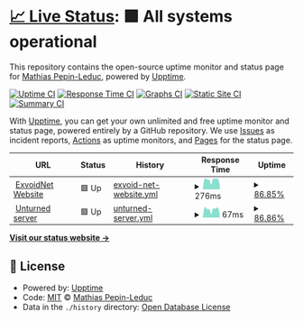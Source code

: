 # [📈 Live Status](https://Matou0014.github.io/Uptime): <!--live status--> **🟩 All systems operational**

This repository contains the open-source uptime monitor and status page for [Mathias Pepin-Leduc](https://Matou0014.github.io/Uptime), powered by [Upptime](https://github.com/upptime/upptime).

[![Uptime CI](https://github.com/Matou0014/Uptime/workflows/Uptime%20CI/badge.svg)](https://github.com/Matou0014/Uptime/actions?query=workflow%3A%22Uptime+CI%22)
[![Response Time CI](https://github.com/Matou0014/Uptime/workflows/Response%20Time%20CI/badge.svg)](https://github.com/Matou0014/Uptime/actions?query=workflow%3A%22Response+Time+CI%22)
[![Graphs CI](https://github.com/Matou0014/Uptime/workflows/Graphs%20CI/badge.svg)](https://github.com/Matou0014/Uptime/actions?query=workflow%3A%22Graphs+CI%22)
[![Static Site CI](https://github.com/Matou0014/Uptime/workflows/Static%20Site%20CI/badge.svg)](https://github.com/Matou0014/Uptime/actions?query=workflow%3A%22Static+Site+CI%22)
[![Summary CI](https://github.com/Matou0014/Uptime/workflows/Summary%20CI/badge.svg)](https://github.com/Matou0014/Uptime/actions?query=workflow%3A%22Summary+CI%22)

With [Upptime](https://upptime.js.org), you can get your own unlimited and free uptime monitor and status page, powered entirely by a GitHub repository. We use [Issues](https://github.com/Matou0014/Uptime/issues) as incident reports, [Actions](https://github.com/Matou0014/Uptime/actions) as uptime monitors, and [Pages](https://Matou0014.github.io/Uptime) for the status page.

<!--start: status pages-->
<!-- This summary is generated by Upptime (https://github.com/upptime/upptime) -->
<!-- Do not edit this manually, your changes will be overwritten -->
<!-- prettier-ignore -->
| URL | Status | History | Response Time | Uptime |
| --- | ------ | ------- | ------------- | ------ |
| <img alt="" src="https://favicons.githubusercontent.com/exvoid.net" height="13"> [ExvoidNet Website](https://exvoid.net) | 🟩 Up | [exvoid-net-website.yml](https://github.com/Matou0014/Uptime/commits/HEAD/history/exvoid-net-website.yml) | <details><summary><img alt="Response time graph" src="./graphs/exvoid-net-website/response-time-week.png" height="20"> 276ms</summary><br><a href="https://Matou0014.github.io/Uptime/history/exvoid-net-website"><img alt="Response time 201" src="https://img.shields.io/endpoint?url=https%3A%2F%2Fraw.githubusercontent.com%2FMatou0014%2FUptime%2FHEAD%2Fapi%2Fexvoid-net-website%2Fresponse-time.json"></a><br><a href="https://Matou0014.github.io/Uptime/history/exvoid-net-website"><img alt="24-hour response time 148" src="https://img.shields.io/endpoint?url=https%3A%2F%2Fraw.githubusercontent.com%2FMatou0014%2FUptime%2FHEAD%2Fapi%2Fexvoid-net-website%2Fresponse-time-day.json"></a><br><a href="https://Matou0014.github.io/Uptime/history/exvoid-net-website"><img alt="7-day response time 276" src="https://img.shields.io/endpoint?url=https%3A%2F%2Fraw.githubusercontent.com%2FMatou0014%2FUptime%2FHEAD%2Fapi%2Fexvoid-net-website%2Fresponse-time-week.json"></a><br><a href="https://Matou0014.github.io/Uptime/history/exvoid-net-website"><img alt="30-day response time 259" src="https://img.shields.io/endpoint?url=https%3A%2F%2Fraw.githubusercontent.com%2FMatou0014%2FUptime%2FHEAD%2Fapi%2Fexvoid-net-website%2Fresponse-time-month.json"></a><br><a href="https://Matou0014.github.io/Uptime/history/exvoid-net-website"><img alt="1-year response time 201" src="https://img.shields.io/endpoint?url=https%3A%2F%2Fraw.githubusercontent.com%2FMatou0014%2FUptime%2FHEAD%2Fapi%2Fexvoid-net-website%2Fresponse-time-year.json"></a></details> | <details><summary><a href="https://Matou0014.github.io/Uptime/history/exvoid-net-website">86.85%</a></summary><a href="https://Matou0014.github.io/Uptime/history/exvoid-net-website"><img alt="All-time uptime 97.15%" src="https://img.shields.io/endpoint?url=https%3A%2F%2Fraw.githubusercontent.com%2FMatou0014%2FUptime%2FHEAD%2Fapi%2Fexvoid-net-website%2Fuptime.json"></a><br><a href="https://Matou0014.github.io/Uptime/history/exvoid-net-website"><img alt="24-hour uptime 100.00%" src="https://img.shields.io/endpoint?url=https%3A%2F%2Fraw.githubusercontent.com%2FMatou0014%2FUptime%2FHEAD%2Fapi%2Fexvoid-net-website%2Fuptime-day.json"></a><br><a href="https://Matou0014.github.io/Uptime/history/exvoid-net-website"><img alt="7-day uptime 86.85%" src="https://img.shields.io/endpoint?url=https%3A%2F%2Fraw.githubusercontent.com%2FMatou0014%2FUptime%2FHEAD%2Fapi%2Fexvoid-net-website%2Fuptime-week.json"></a><br><a href="https://Matou0014.github.io/Uptime/history/exvoid-net-website"><img alt="30-day uptime 95.70%" src="https://img.shields.io/endpoint?url=https%3A%2F%2Fraw.githubusercontent.com%2FMatou0014%2FUptime%2FHEAD%2Fapi%2Fexvoid-net-website%2Fuptime-month.json"></a><br><a href="https://Matou0014.github.io/Uptime/history/exvoid-net-website"><img alt="1-year uptime 97.15%" src="https://img.shields.io/endpoint?url=https%3A%2F%2Fraw.githubusercontent.com%2FMatou0014%2FUptime%2FHEAD%2Fapi%2Fexvoid-net-website%2Fuptime-year.json"></a></details>
| <img alt="" src="https://favicons.githubusercontent.com/exvoid.net" height="13"> [Unturned server](https://exvoid.net) | 🟩 Up | [unturned-server.yml](https://github.com/Matou0014/Uptime/commits/HEAD/history/unturned-server.yml) | <details><summary><img alt="Response time graph" src="./graphs/unturned-server/response-time-week.png" height="20"> 67ms</summary><br><a href="https://Matou0014.github.io/Uptime/history/unturned-server"><img alt="Response time 46" src="https://img.shields.io/endpoint?url=https%3A%2F%2Fraw.githubusercontent.com%2FMatou0014%2FUptime%2FHEAD%2Fapi%2Funturned-server%2Fresponse-time.json"></a><br><a href="https://Matou0014.github.io/Uptime/history/unturned-server"><img alt="24-hour response time 25" src="https://img.shields.io/endpoint?url=https%3A%2F%2Fraw.githubusercontent.com%2FMatou0014%2FUptime%2FHEAD%2Fapi%2Funturned-server%2Fresponse-time-day.json"></a><br><a href="https://Matou0014.github.io/Uptime/history/unturned-server"><img alt="7-day response time 67" src="https://img.shields.io/endpoint?url=https%3A%2F%2Fraw.githubusercontent.com%2FMatou0014%2FUptime%2FHEAD%2Fapi%2Funturned-server%2Fresponse-time-week.json"></a><br><a href="https://Matou0014.github.io/Uptime/history/unturned-server"><img alt="30-day response time 63" src="https://img.shields.io/endpoint?url=https%3A%2F%2Fraw.githubusercontent.com%2FMatou0014%2FUptime%2FHEAD%2Fapi%2Funturned-server%2Fresponse-time-month.json"></a><br><a href="https://Matou0014.github.io/Uptime/history/unturned-server"><img alt="1-year response time 46" src="https://img.shields.io/endpoint?url=https%3A%2F%2Fraw.githubusercontent.com%2FMatou0014%2FUptime%2FHEAD%2Fapi%2Funturned-server%2Fresponse-time-year.json"></a></details> | <details><summary><a href="https://Matou0014.github.io/Uptime/history/unturned-server">86.86%</a></summary><a href="https://Matou0014.github.io/Uptime/history/unturned-server"><img alt="All-time uptime 97.15%" src="https://img.shields.io/endpoint?url=https%3A%2F%2Fraw.githubusercontent.com%2FMatou0014%2FUptime%2FHEAD%2Fapi%2Funturned-server%2Fuptime.json"></a><br><a href="https://Matou0014.github.io/Uptime/history/unturned-server"><img alt="24-hour uptime 100.00%" src="https://img.shields.io/endpoint?url=https%3A%2F%2Fraw.githubusercontent.com%2FMatou0014%2FUptime%2FHEAD%2Fapi%2Funturned-server%2Fuptime-day.json"></a><br><a href="https://Matou0014.github.io/Uptime/history/unturned-server"><img alt="7-day uptime 86.86%" src="https://img.shields.io/endpoint?url=https%3A%2F%2Fraw.githubusercontent.com%2FMatou0014%2FUptime%2FHEAD%2Fapi%2Funturned-server%2Fuptime-week.json"></a><br><a href="https://Matou0014.github.io/Uptime/history/unturned-server"><img alt="30-day uptime 95.71%" src="https://img.shields.io/endpoint?url=https%3A%2F%2Fraw.githubusercontent.com%2FMatou0014%2FUptime%2FHEAD%2Fapi%2Funturned-server%2Fuptime-month.json"></a><br><a href="https://Matou0014.github.io/Uptime/history/unturned-server"><img alt="1-year uptime 97.15%" src="https://img.shields.io/endpoint?url=https%3A%2F%2Fraw.githubusercontent.com%2FMatou0014%2FUptime%2FHEAD%2Fapi%2Funturned-server%2Fuptime-year.json"></a></details>

<!--end: status pages-->

[**Visit our status website →**](https://Matou0014.github.io/Uptime)

## 📄 License

- Powered by: [Upptime](https://github.com/upptime/upptime)
- Code: [MIT](./LICENSE) © [Mathias Pepin-Leduc](https://Matou0014.github.io/Uptime)
- Data in the `./history` directory: [Open Database License](https://opendatacommons.org/licenses/odbl/1-0/)
